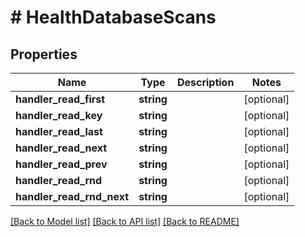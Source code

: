 # # HealthDatabaseScans

## Properties

Name | Type | Description | Notes
------------ | ------------- | ------------- | -------------
**handler_read_first** | **string** |  | [optional]
**handler_read_key** | **string** |  | [optional]
**handler_read_last** | **string** |  | [optional]
**handler_read_next** | **string** |  | [optional]
**handler_read_prev** | **string** |  | [optional]
**handler_read_rnd** | **string** |  | [optional]
**handler_read_rnd_next** | **string** |  | [optional]

[[Back to Model list]](../../README.md#models) [[Back to API list]](../../README.md#endpoints) [[Back to README]](../../README.md)
